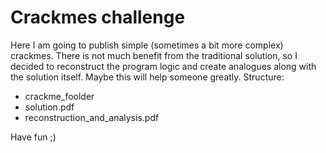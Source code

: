 # Сrackmes challenge
Here I am going to publish simple (sometimes a bit more complex) crackmes. There is not much benefit from the traditional solution, so I decided to reconstruct the program logic and create analogues along with the solution itself. Maybe this will help someone greatly.
Structure: 
- crackme_foolder
- solution.pdf
- reconstruction_and_analysis.pdf
 
 Have fun ;)
